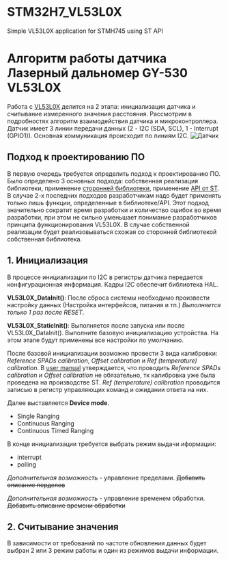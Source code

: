 # STM32H7_VL53L0X
Simple VL53L0X application for STMH745 using ST API

# Алгоритм работы датчика Лазерный дальномер GY-530 VL53L0X

Работа с [VL53L0X](https://www.st.com/en/imaging-and-photonics-solutions/vl53l0x.html#documentation) делится на 2 этапа: инициализация датчика и считывание измеренного значения расстояния. Рассмотрим в подробностях алгоритм взаимодействия датчика и микроконтроллера.
Датчик имеет 3 линии передачи данных (2 - I2C (SDA, SCL), 1 - Interrupt (GPIO1)). Основная коммуникация происходит по линиям I2C.
![Датчик](laser.jpg)

## Подход к проектированию ПО

В первую очередь требуется определить подход к проектированию ПО. Было определено 3 основных подхода: собственная реализация библиотеки, применение [сторонней библиотеки](https://github.com/Squieler/VL53L0X---STM32-HAL/tree/main), применение [API от ST](https://www.st.com/resource/en/user_manual/um2039-world-smallest-timeofflight-ranging-and-gesture-detection-sensor-application-programming-interface-stmicroelectronics.pdf). В случае 2-х последних подходов разработчикам надо будет применять только лишь функции, определенные в библиотеке/API. Этот подход значительно сократит время разработки и количество ошибок во время разработки, при этом не сильно уменьшает понимание разработчиков принципа функционирования VL53L0X. В случае собственной реализации будет реализовываться схожая со сторонней библиотекой собственная библиотека.

## 1. Инициализация

В процессе инициализации по I2C в регистры датчика передается конфигурационная информация. Кадры I2C обеспечит библиотека HAL.

**VL53L0X_DataInit()**: После сброса системы необходимо произвести настройку данных (Настройка интерфейсов, питания и тп.) *Выполняется только 1 раз после RESET*.

**VL53L0X_StaticInit()**: Выполняется после запуска или после VL53L0X_DataInit(). Выполните базовую инициализацию устройства. На этом этапе будут применены все настройки по умолчанию.

После базовой инициализации возможно провести 3 вида калибровки: *Reference SPADs calibration*, *Offset calibration* и *Ref (temperature) calibration*. В [user manual](https://www.st.com/resource/en/user_manual/um2039-world-smallest-timeofflight-ranging-and-gesture-detection-sensor-application-programming-interface-stmicroelectronics.pdf) утверждается, что проводить *Reference SPADs calibration* и *Offset calibration* не обязательно, тк калибровка уже была проведена на производстве ST. *Ref (temperature) calibration* проводится записью в регистр управляющих команд и ожидании ответа на них.

Далее выставляется **Device mode**.
- Single Ranging
- Continuous Ranging
- Continuous Timed Ranging

В конце инициализации требуется выбрать режим выдачи иформации:
- interrupt
- polling

*Дополнительная возможность* - управление пределами. ~~Добавить описание перделов~~

*Дополнительная возможность* - управление временем обработки. ~~Добавить описание времени обработки~~

## 2. Считывание значения

В зависимости от требований по частоте обновления данных будет выбран 2 или 3 режим работы и один из режимов выдачи информации.